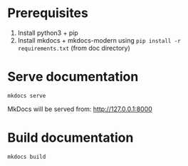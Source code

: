 # Prerequisites

1. Install python3 + pip
2. Install mkdocs + mkdocs-modern using `pip install -r requirements.txt` (from doc directory)

# Serve documentation

`mkdocs serve`

MkDocs will be served from: http://127.0.0.1:8000

# Build documentation

`mkdocs build`
